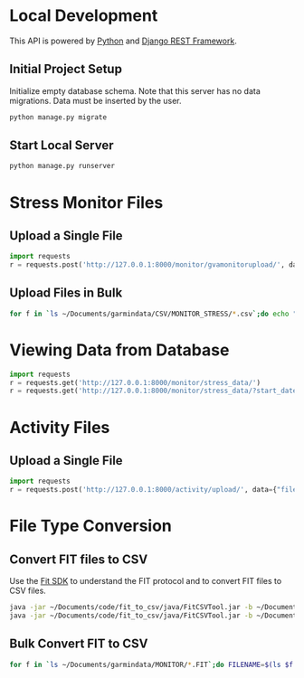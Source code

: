 
# Local Development
This API is powered by [Python](https://www.python.org/) and [Django REST Framework](https://www.django-rest-framework.org/).

## Initial Project Setup
Initialize empty database schema. Note that this server has no data migrations. Data must be inserted by the user.
```bash
python manage.py migrate
```
## Start Local Server
```bash
python manage.py runserver
```
# Stress Monitor Files
## Upload a Single File
```python
import requests
r = requests.post('http://127.0.0.1:8000/monitor/gvamonitorupload/', data={"file": "testdata/monitor_testfile.csv"})
```
## Upload Files in Bulk
```bash
for f in `ls ~/Documents/garmindata/CSV/MONITOR_STRESS/*.csv`;do echo "import requests; r = requests.post('http://127.0.0.1:8000/app/gvamonitorupload/', data={'file': '$f'}); print(r)"|python;done
```

# Viewing Data from Database
```python
import requests
r = requests.get('http://127.0.0.1:8000/monitor/stress_data/')
r = requests.get('http://127.0.0.1:8000/monitor/stress_data/?start_date=2018-02-01&end_date=2018-03-01')
```

# Activity Files
## Upload a Single File
```python
import requests
r = requests.post('http://127.0.0.1:8000/activity/upload/', data={"file": "~/Documents/garmindata/CSV/ACTIVITY/9CUB1048.csv"})      
```

# File Type Conversion
## Convert FIT files to CSV
Use the [Fit SDK](https://www.thisisant.com/developer/ant/ant-fs-and-fit1/) to understand the FIT protocol and to 
convert FIT files to CSV files.
```bash
java -jar ~/Documents/code/fit_to_csv/java/FitCSVTool.jar -b ~/Documents/garmindata/ACTIVITY/<filename>.FIT ~/Documents/garmindata/CSV/ACTIVITY/<filename>
java -jar ~/Documents/code/fit_to_csv/java/FitCSVTool.jar -b ~/Documents/garmindata/MONITOR/<filename>.FIT ~/Documents/garmindata/CSV/MONITOR_STRESS/<filename>
```

## Bulk Convert FIT to CSV
```bash
for f in `ls ~/Documents/garmindata/MONITOR/*.FIT`;do FILENAME=$(ls $f|cut -d"/" -f7|cut -d"." -f1); java -jar ~/Documents/code/fit_to_csv/java/FitCSVTool.jar -b ~/Documents/garmindata/MONITOR/${FILENAME}.FIT ~/Documents/garmindata/CSV/MONITOR_STRESS/${FILENAME}.csv;done
```